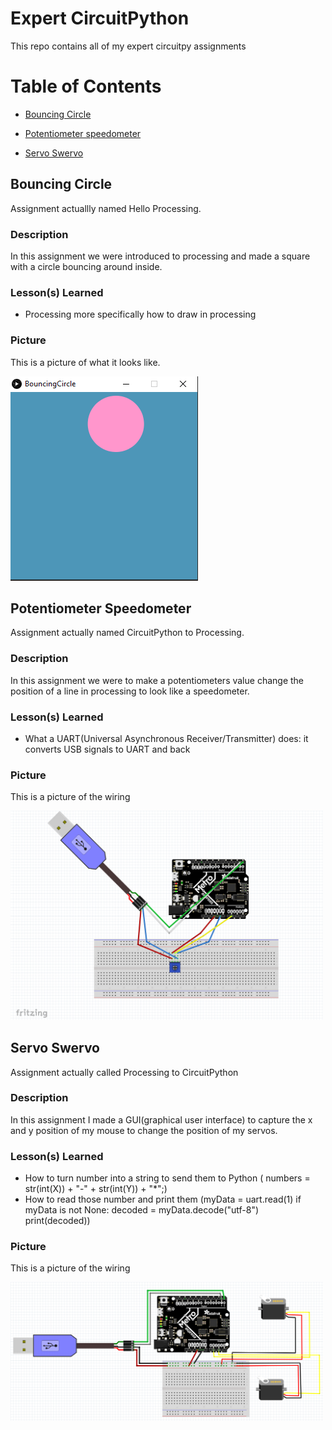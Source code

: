# Expert CircuitPython
This repo contains all of my expert circuitpy assignments

# Table of Contents
* [Bouncing Circle](#Bouncing-Circle)

* [Potentiometer speedometer](#Poteniometer-Speedometer)

* [Servo Swervo](#Servo-Swervo)

## Bouncing Circle

Assignment actuallly named Hello Processing.

### Description

In this assignment we were introduced to processing and made a square with a circle bouncing around inside. 

### Lesson(s) Learned
* Processing more specifically how to draw in processing

### Picture
This is a picture of what it looks like.

<img src="Media/BouncingCircle.PNG" width="300">

## Potentiometer Speedometer

Assignment actually named CircuitPython to Processing.

### Description

In this assignment we were to make a potentiometers value change the position of a line in processing to look like a speedometer. 

### Lesson(s) Learned

* What a UART(Universal Asynchronous Receiver/Transmitter) does: it converts USB signals to UART and back 

### Picture
This is a picture of the wiring

<img src="Media/CircuitPyToProcessing.PNG" width="500">

## Servo Swervo

Assignment actually called Processing to CircuitPython

### Description 

In this assignment I made a GUI(graphical user interface) to capture the x and y position of my mouse to change the position of my 
servos. 

### Lesson(s) Learned
* How to turn number into a string to send them to Python ( numbers = str(int(X)) + "-" + str(int(Y)) + "*";)
* How to read those number and print them (myData = uart.read(1)
    if myData is not None:
        decoded = myData.decode("utf-8")
        print(decoded))

### Picture

This is a picture of the wiring

<img src="Media/ProcessingToCircuitPy.PNG" width="500">

